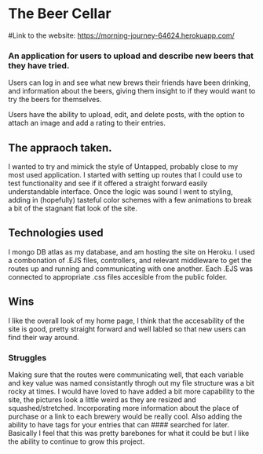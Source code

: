 # The Beer Cellar

#Link to the website: https://morning-journey-64624.herokuapp.com/

### An application for users to upload and describe new beers that they have tried.

 Users can log in and see what new brews their friends have been drinking,
and information about the beers, giving them insight to if they would want
to try the beers for themselves.

 Users have the ability to upload, edit, and delete posts, with the option to attach 
 an image and add a rating to their entries.


## The appraoch taken.

I wanted to try and mimick the style of Untapped, probably close to my most used
application. I started with setting up routes that I could use to test functionality
and see if it offered a straight forward easily understandable interface. Once the 
logic was sound I went to styling, adding in (hopefully) tasteful color schemes with 
a few animations to break a bit of the stagnant flat look of the site.

## Technologies used

I mongo DB atlas as my database, and am hosting the site on Heroku. I used 
a combonation of .EJS files, controllers, and relevant middleware to get the routes 
up and running and communicating with one another. Each .EJS was connected to 
appropriate .css files accesible from the public folder. 


## Wins

I like the overall look of my home page, I think that the accesability of the site 
is good, pretty straight forward and well labled so that new users can find their
way around.

### Struggles

Making sure that the routes were communicating well, that each variable and key value
was named consistantly throgh out my file structure was a bit rocky at times.
I would have loved to have added a bit more capability to the site, the pictures
look a little weird as they are resized and squashed/stretched. 
Incorporating more information about the place of purchase or a link to each brewery 
would be really cool. Also adding the ability to have tags for your entries that can #### searched for later. Basically I feel that this was pretty barebones for what it could be but I like the ability to continue to grow this project.
